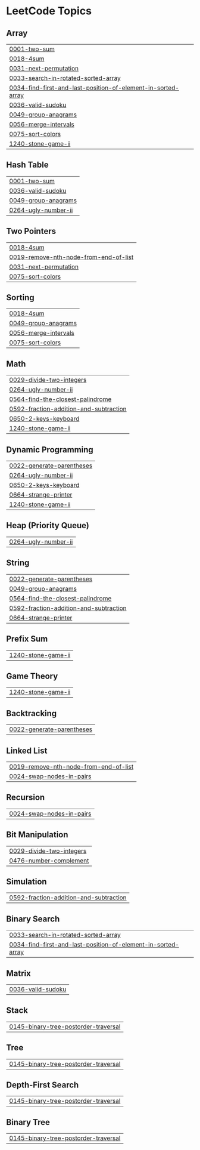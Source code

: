 
<!---LeetCode Topics Start-->
# LeetCode Topics
## Array
|  |
| ------- |
| [0001-two-sum](https://github.com/yadav-ved/LeetCode/tree/master/0001-two-sum) |
| [0018-4sum](https://github.com/yadav-ved/LeetCode/tree/master/0018-4sum) |
| [0031-next-permutation](https://github.com/yadav-ved/LeetCode/tree/master/0031-next-permutation) |
| [0033-search-in-rotated-sorted-array](https://github.com/yadav-ved/LeetCode/tree/master/0033-search-in-rotated-sorted-array) |
| [0034-find-first-and-last-position-of-element-in-sorted-array](https://github.com/yadav-ved/LeetCode/tree/master/0034-find-first-and-last-position-of-element-in-sorted-array) |
| [0036-valid-sudoku](https://github.com/yadav-ved/LeetCode/tree/master/0036-valid-sudoku) |
| [0049-group-anagrams](https://github.com/yadav-ved/LeetCode/tree/master/0049-group-anagrams) |
| [0056-merge-intervals](https://github.com/yadav-ved/LeetCode/tree/master/0056-merge-intervals) |
| [0075-sort-colors](https://github.com/yadav-ved/LeetCode/tree/master/0075-sort-colors) |
| [1240-stone-game-ii](https://github.com/yadav-ved/LeetCode/tree/master/1240-stone-game-ii) |
## Hash Table
|  |
| ------- |
| [0001-two-sum](https://github.com/yadav-ved/LeetCode/tree/master/0001-two-sum) |
| [0036-valid-sudoku](https://github.com/yadav-ved/LeetCode/tree/master/0036-valid-sudoku) |
| [0049-group-anagrams](https://github.com/yadav-ved/LeetCode/tree/master/0049-group-anagrams) |
| [0264-ugly-number-ii](https://github.com/yadav-ved/LeetCode/tree/master/0264-ugly-number-ii) |
## Two Pointers
|  |
| ------- |
| [0018-4sum](https://github.com/yadav-ved/LeetCode/tree/master/0018-4sum) |
| [0019-remove-nth-node-from-end-of-list](https://github.com/yadav-ved/LeetCode/tree/master/0019-remove-nth-node-from-end-of-list) |
| [0031-next-permutation](https://github.com/yadav-ved/LeetCode/tree/master/0031-next-permutation) |
| [0075-sort-colors](https://github.com/yadav-ved/LeetCode/tree/master/0075-sort-colors) |
## Sorting
|  |
| ------- |
| [0018-4sum](https://github.com/yadav-ved/LeetCode/tree/master/0018-4sum) |
| [0049-group-anagrams](https://github.com/yadav-ved/LeetCode/tree/master/0049-group-anagrams) |
| [0056-merge-intervals](https://github.com/yadav-ved/LeetCode/tree/master/0056-merge-intervals) |
| [0075-sort-colors](https://github.com/yadav-ved/LeetCode/tree/master/0075-sort-colors) |
## Math
|  |
| ------- |
| [0029-divide-two-integers](https://github.com/yadav-ved/LeetCode/tree/master/0029-divide-two-integers) |
| [0264-ugly-number-ii](https://github.com/yadav-ved/LeetCode/tree/master/0264-ugly-number-ii) |
| [0564-find-the-closest-palindrome](https://github.com/yadav-ved/LeetCode/tree/master/0564-find-the-closest-palindrome) |
| [0592-fraction-addition-and-subtraction](https://github.com/yadav-ved/LeetCode/tree/master/0592-fraction-addition-and-subtraction) |
| [0650-2-keys-keyboard](https://github.com/yadav-ved/LeetCode/tree/master/0650-2-keys-keyboard) |
| [1240-stone-game-ii](https://github.com/yadav-ved/LeetCode/tree/master/1240-stone-game-ii) |
## Dynamic Programming
|  |
| ------- |
| [0022-generate-parentheses](https://github.com/yadav-ved/LeetCode/tree/master/0022-generate-parentheses) |
| [0264-ugly-number-ii](https://github.com/yadav-ved/LeetCode/tree/master/0264-ugly-number-ii) |
| [0650-2-keys-keyboard](https://github.com/yadav-ved/LeetCode/tree/master/0650-2-keys-keyboard) |
| [0664-strange-printer](https://github.com/yadav-ved/LeetCode/tree/master/0664-strange-printer) |
| [1240-stone-game-ii](https://github.com/yadav-ved/LeetCode/tree/master/1240-stone-game-ii) |
## Heap (Priority Queue)
|  |
| ------- |
| [0264-ugly-number-ii](https://github.com/yadav-ved/LeetCode/tree/master/0264-ugly-number-ii) |
## String
|  |
| ------- |
| [0022-generate-parentheses](https://github.com/yadav-ved/LeetCode/tree/master/0022-generate-parentheses) |
| [0049-group-anagrams](https://github.com/yadav-ved/LeetCode/tree/master/0049-group-anagrams) |
| [0564-find-the-closest-palindrome](https://github.com/yadav-ved/LeetCode/tree/master/0564-find-the-closest-palindrome) |
| [0592-fraction-addition-and-subtraction](https://github.com/yadav-ved/LeetCode/tree/master/0592-fraction-addition-and-subtraction) |
| [0664-strange-printer](https://github.com/yadav-ved/LeetCode/tree/master/0664-strange-printer) |
## Prefix Sum
|  |
| ------- |
| [1240-stone-game-ii](https://github.com/yadav-ved/LeetCode/tree/master/1240-stone-game-ii) |
## Game Theory
|  |
| ------- |
| [1240-stone-game-ii](https://github.com/yadav-ved/LeetCode/tree/master/1240-stone-game-ii) |
## Backtracking
|  |
| ------- |
| [0022-generate-parentheses](https://github.com/yadav-ved/LeetCode/tree/master/0022-generate-parentheses) |
## Linked List
|  |
| ------- |
| [0019-remove-nth-node-from-end-of-list](https://github.com/yadav-ved/LeetCode/tree/master/0019-remove-nth-node-from-end-of-list) |
| [0024-swap-nodes-in-pairs](https://github.com/yadav-ved/LeetCode/tree/master/0024-swap-nodes-in-pairs) |
## Recursion
|  |
| ------- |
| [0024-swap-nodes-in-pairs](https://github.com/yadav-ved/LeetCode/tree/master/0024-swap-nodes-in-pairs) |
## Bit Manipulation
|  |
| ------- |
| [0029-divide-two-integers](https://github.com/yadav-ved/LeetCode/tree/master/0029-divide-two-integers) |
| [0476-number-complement](https://github.com/yadav-ved/LeetCode/tree/master/0476-number-complement) |
## Simulation
|  |
| ------- |
| [0592-fraction-addition-and-subtraction](https://github.com/yadav-ved/LeetCode/tree/master/0592-fraction-addition-and-subtraction) |
## Binary Search
|  |
| ------- |
| [0033-search-in-rotated-sorted-array](https://github.com/yadav-ved/LeetCode/tree/master/0033-search-in-rotated-sorted-array) |
| [0034-find-first-and-last-position-of-element-in-sorted-array](https://github.com/yadav-ved/LeetCode/tree/master/0034-find-first-and-last-position-of-element-in-sorted-array) |
## Matrix
|  |
| ------- |
| [0036-valid-sudoku](https://github.com/yadav-ved/LeetCode/tree/master/0036-valid-sudoku) |
## Stack
|  |
| ------- |
| [0145-binary-tree-postorder-traversal](https://github.com/yadav-ved/LeetCode/tree/master/0145-binary-tree-postorder-traversal) |
## Tree
|  |
| ------- |
| [0145-binary-tree-postorder-traversal](https://github.com/yadav-ved/LeetCode/tree/master/0145-binary-tree-postorder-traversal) |
## Depth-First Search
|  |
| ------- |
| [0145-binary-tree-postorder-traversal](https://github.com/yadav-ved/LeetCode/tree/master/0145-binary-tree-postorder-traversal) |
## Binary Tree
|  |
| ------- |
| [0145-binary-tree-postorder-traversal](https://github.com/yadav-ved/LeetCode/tree/master/0145-binary-tree-postorder-traversal) |
<!---LeetCode Topics End-->